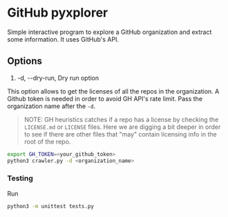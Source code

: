 # GitHub pyxplorer

Simple interactive program to explore a GitHub organization and 
extract some information.
It uses GitHub's API. 

## Options

1. -d, --dry-run, Dry run option

This option allows to get the licenses of all the repos in the organization.
A Github token is needed in order to avoid GH API's rate limit. 
Pass the organization name after the `-d`. 

> NOTE: GH heuristics catches if a repo has a license 
by checking the `LICENSE.md` or `LICENSE` files. Here we are digging a bit 
deeper in order to see if there are other files that "may" contain licensing
info in the root of the repo.


```bash
export GH_TOKEN=<your_github_token>
python3 crawler.py -d <organization_name>
```

### Testing

Run

```bash
python3 -m unittest tests.py
```